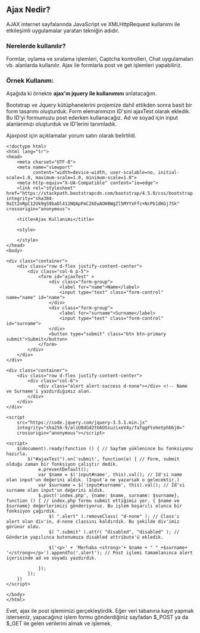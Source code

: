 ## Ajax Nedir?

AJAX internet sayfalarında JavaScript ve XMLHttpRequest kullanımı ile etkileşimli uygulamalar yaratan tekniğin adıdır.

### Nerelerde kullanılır?

Formlar, oylama ve sıralama işlemleri, Captcha kontrolleri, Chat uygulamaları vb. alanlarda kullanılır. Ajax ile formlarla post ve get işlemleri yapabiliriz.

### Örnek Kullanım:

Aşağıda ki örnekte **ajax'ın jquery ile kullanımını** anlatacağım.

Bootstrap ve Jquery kütüphanelerini projemize dahil ettikden sonra basit bir form tasarımı oluşturduk. Form elemanımızın ID'sini ajaxTest olarak ekledik.
Bu ID'yi formumuzu post ederken kullanacağız. Ad ve soyad için input alanlarımızı oluşturduk ve ID'lerini tanımladık. 

Ajaxpost için açıklamalar yorum satırı olarak belirtildi.
```
<!doctype html>
<html lang="tr">
<head>
    <meta charset="UTF-8">
    <meta name="viewport"
          content="width=device-width, user-scalable=no, initial-scale=1.0, maximum-scale=1.0, minimum-scale=1.0">
    <meta http-equiv="X-UA-Compatible" content="ie=edge">
    <link rel="stylesheet" href="https://stackpath.bootstrapcdn.com/bootstrap/4.5.0/css/bootstrap.min.css" integrity="sha384-9aIt2nRpC12Uk9gS9baDl411NQApFmC26EwAOH8WgZl5MYYxFfc+NcPb1dKGj7Sk" crossorigin="anonymous">

    <title>Ajax Kullanımı</title>

    <style>

    </style>
</head>
<body>

<div class="container">
    <div class="row d-flex justify-content-center">
        <div class="col-6 p-5">
            <form id="ajaxTest" >
                <div class="form-group">
                    <label for="name">Name</label>
                    <input type="text" class="form-control" name="name" id="name">
                </div>
                <div class="form-group">
                    <label for="surname">Surname</label>
                    <input type="text" class="form-control" id="surname">
                </div>
                <button type="submit" class="btn btn-primary submit">Submit</button>
            </form>
        </div>
    </div>
</div>

<div class="container">
    <div class="row d-flex justify-content-center">
        <div class="col-6">
            <div class="alert alert-success d-none"></div> <!-- Name ve Surname'i yazdırdığımız alan.
        </div>
    </div>
</div>

<script
    src="https://code.jquery.com/jquery-3.5.1.min.js"
    integrity="sha256-9/aliU8dGd2tb6OSsuzixeV4y/faTqgFtohetphbbj0="
    crossorigin="anonymous"></script>

<script>
    $(document).ready(function () { // Sayfam yüklenince bu fonksiyonu hazırla.
        $("#ajaxTest").on('submit', function(e) { // Form, submit olduğu zaman bir fonksiyon çalıştır dedik.
            e.preventDefault();
            var $name = $('input#name', this).val(); // Id'si name olan input'un değerini aldık. (Input'a ne yazarsak o gelecektir.)
            var $surname = $('input#surname', this).val(); // Id'si surname olan input'un değerini aldık.
            $.post('index.php', {name: $name, surname: $surname}, function () { // index.php formu submit ettiğimiz yer. { $name ve $surname} değerlerimizi gönderiyoruz. Bu işlem başarılı olunca bir fonksiyon çağırdık.
                $( ".alert" ).removeClass( "d-none" ); // Class'ı alert olan div'in, d-none classını kaldırdık. Bu şekilde div'imiz görünür oldu.
                $( ".submit" ).attr( "disabled", "disabled" ); // Gönderim yapılınca butonumuza disabled attribute'ü ekledik.

                $('<p>' + 'Merhaba <strong>'+ $name + " " +$surname+ '</strong></p>').appendTo('.alert'); // Post işlemi tamamlanınca alert içerisinde ad ve soyadı yazdırdık.

            });
        });
    })
</script>

</body>
</html>
```

Evet, ajax ile post işlemimizi gerçekleştirdik. Eğer veri tabanına kayıt yapmak isterseniz, yapacağınız işlem formu gönderdiğiniz sayfadan $_POST ya da $_GET ile gelen verilerini almak ve işlemek. 
